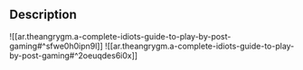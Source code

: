 
## Description

![[ar.theangrygm.a-complete-idiots-guide-to-play-by-post-gaming#^sfwe0h0ipn9l]]
![[ar.theangrygm.a-complete-idiots-guide-to-play-by-post-gaming#^2oeuqdes6i0x]]